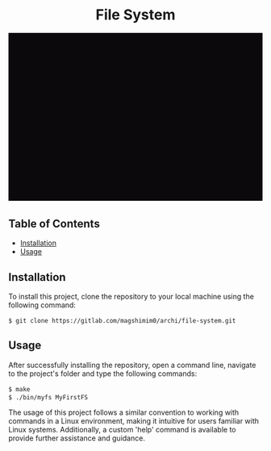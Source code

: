<h1 style="text-align:center;">File System</h1>

![Example GIF](fileSystem.gif)


## Table of Contents

- [Installation](#installation)
- [Usage](#usage)


## Installation

To install this project, clone the repository to your local machine using the following command:

```console
$ git clone https://gitlab.com/magshimim0/archi/file-system.git
```


## Usage
After successfully installing the repository, open a command line, navigate to the project's folder and type the following commands:

```console
$ make
$ ./bin/myfs MyFirstFS
```

The usage of this project follows a similar convention to working with commands in a Linux environment, making it intuitive for users familiar with Linux systems. Additionally, a custom 'help' command is available to provide further assistance and guidance.
